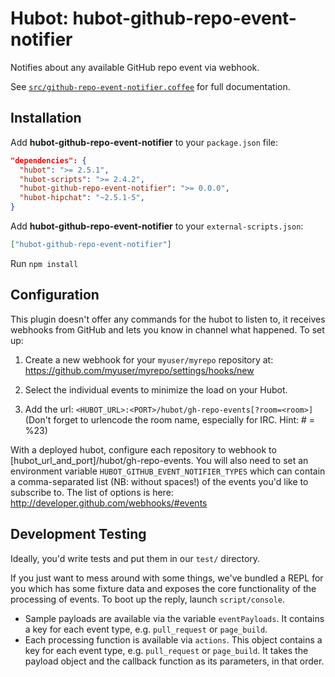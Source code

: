 # Hubot: hubot-github-repo-event-notifier

Notifies about any available GitHub repo event via webhook.

See [`src/github-repo-event-notifier.coffee`](src/github-repo-event-notifier.coffee) for full documentation.

## Installation

Add **hubot-github-repo-event-notifier** to your `package.json` file:

```json
"dependencies": {
  "hubot": ">= 2.5.1",
  "hubot-scripts": ">= 2.4.2",
  "hubot-github-repo-event-notifier": ">= 0.0.0",
  "hubot-hipchat": "~2.5.1-5",
}
```

Add **hubot-github-repo-event-notifier** to your `external-scripts.json`:

```json
["hubot-github-repo-event-notifier"]
```

Run `npm install`

## Configuration

This plugin doesn't offer any commands for the hubot to listen to, it receives
webhooks from GitHub and lets you know in channel what happened.  To set up:

   1. Create a new webhook for your `myuser/myrepo` repository at:
      <https://github.com/myuser/myrepo/settings/hooks/new>

   2. Select the individual events to minimize the load on your Hubot.

   3. Add the url: `<HUBOT_URL>:<PORT>/hubot/gh-repo-events[?room=<room>]`
      (Don't forget to urlencode the room name, especially for IRC. Hint: # = %23)

With a deployed hubot, configure each repository to webhook to [hubot_url_and_port]/hubot/gh-repo-events.  You will also need to set an environment variable `HUBOT_GITHUB_EVENT_NOTIFIER_TYPES` which can contain a comma-separated list (NB: without spaces!) of the events you'd like to subscribe to.  The list of options is here: http://developer.github.com/webhooks/#events

## Development Testing

Ideally, you'd write tests and put them in our `test/` directory.

If you just want to mess around with some things, we've bundled a REPL for
you which has some fixture data and exposes the core functionality of the
processing of events. To boot up the reply, launch `script/console`.

* Sample payloads are available via the variable `eventPayloads`. It
  contains a key for each event type, e.g. `pull_request` or `page_build`.
* Each processing function is available via `actions`. This object contains
  a key for each event type, e.g. `pull_request` or `page_build`. It takes
  the payload object and the callback function as its parameters, in that
  order.
